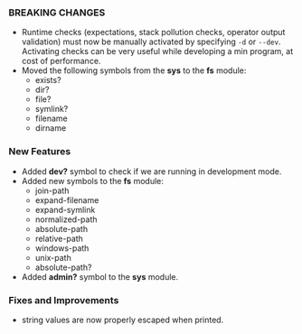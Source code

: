 ### BREAKING CHANGES

* Runtime checks (expectations, stack pollution checks, operator output validation) must now be manually activated by specifying `-d` or `--dev`. Activating checks can be very useful while developing a min program, at cost of performance.
* Moved the following symbols from the **sys** to the **fs** module:
  * exists?
  * dir?
  * file?
  * symlink?
  * filename
  * dirname

### New Features

* Added **dev?** symbol to check if we are running in development mode.
* Added new symbols to the **fs** module:
  * join-path
  * expand-filename
  * expand-symlink
  * normalized-path
  * absolute-path
  * relative-path
  * windows-path
  * unix-path
  * absolute-path?
* Added **admin?** symbol to the **sys** module.

### Fixes and Improvements

* string values are now properly escaped when printed.
